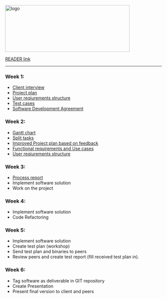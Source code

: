 <img src="https://i.ibb.co/mHbBfmw/logo.jpg" alt="logo" height="150" width="400">

[READER link](https://fhict.instructure.com/courses/9429/pages/project-part-1-waterfall?module_item_id=465109)
___
### Week 1:

- [Client interview](https://docs.google.com/document/d/1Lh5lgM4L1ifmWBCn-WfOWO1Lb-dmeCvP-VKaYcRPB1k/edit?usp=sharing)
- [Project plan](https://drive.google.com/file/d/17rOSxpdcZBA5G8GMOrgSdz42MoV644yb/view?usp=sharing)
- [User reqiurements structure](https://docs.google.com/document/d/1ohwEnu2-mQLMnskQPNYxnIEvKF7_dmJj/edit?dls=true)
- [Test cases](https://drive.google.com/file/d/1vyLDJXDgaYIV_OPkpcVa8vUpECcfw3bq/view?usp=sharing) 
- [Software Development Agreement](https://docs.google.com/document/d/1K06sH7sfJUeNcYoBqFFjM21NWkXqcW5qwm3JIUhfrcs/edit?usp=sharing)

### Week 2:

- [Gantt chart](https://docs.google.com/spreadsheets/d/1OqAIR3D_CxyY9jhFixvhBq2QALu-zkkJ2-MjmzFsiwk/edit?usp=sharing)
- [Split tasks](https://docs.google.com/spreadsheets/d/1gMgkB5s4m_LCoQPB1QEo6_S4VVPor7YApmS4SGWi20c/edit?usp=sharing)
- [Improved Project plan based on feedback](https://drive.google.com/file/d/1zi3e3zDVh5gOqEOlCFA4GhqvDzXLt12X/view?usp=sharing)
- [Functional requirements and Use cases](https://drive.google.com/file/d/104FG6vKGbOVmfkGowI0NWHgORzE3kSkR/view?usp=sharing)
- [User reqiurements structure](https://docs.google.com/document/d/1ohwEnu2-mQLMnskQPNYxnIEvKF7_dmJj/edit?dls=true)

### Week 3:
- [Process report](https://docs.google.com/document/d/1-vP8AzvkyTYfoclmn1MhoQwasXPvOnQV0Fe9-v0lKLs/edit?usp=sharing)
- Implement software solution
- Work on the project

### Week 4:
 - Implement software solution
 - Code Refactoring

### Week 5:
 - Implement software solution
 - Create test plan (workshop)
 - Send test plan and binaries to peers
 - Review peers and create test report (fill received test plan in).

### Week 6:
 - Tag software as deliverable in GIT repository
 - Create Presentation
 - Present final version to client and peers

